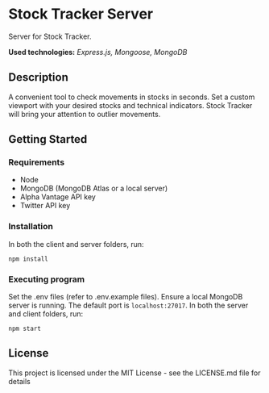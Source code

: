 # Stock Tracker Server

Server for Stock Tracker. 

**Used technologies:** *Express.js, Mongoose, MongoDB*

## Description

A convenient tool to check movements in stocks in seconds. Set a custom viewport with your desired stocks and technical indicators. Stock Tracker will bring your attention to outlier movements.

## Getting Started

### Requirements

* Node
* MongoDB (MongoDB Atlas or a local server)
* Alpha Vantage API key 
* Twitter API key

### Installation
In both the client and server folders, run:
```
npm install
```

### Executing program
Set the .env files (refer to .env.example files). Ensure a local MongoDB server is running. The default port is `localhost:27017`. In both the server and client folders, run: 
```
npm start
```

## License

This project is licensed under the MIT License - see the LICENSE.md file for details